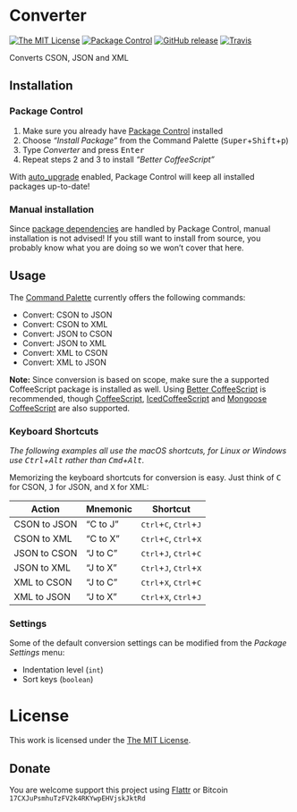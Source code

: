 # Converter

[![The MIT License](https://img.shields.io/badge/license-MIT-orange.svg?style=flat-square)](http://opensource.org/licenses/MIT)
[![Package Control](https://packagecontrol.herokuapp.com/downloads/CSON%20Converter.svg?style=flat-square)](https://packagecontrol.io/packages/CSON%20Converter)
[![GitHub release](https://img.shields.io/github/release/idleberg/sublime-cson-converter.svg?style=flat-square)](https://github.com/idleberg/sublime-cson-converter/releases)
[![Travis](https://img.shields.io/travis/idleberg/sublime-cson-converter.svg?style=flat-square)](https://travis-ci.org/idleberg/sublime-cson-converter)

Converts CSON, JSON and XML

## Installation

### Package Control

1. Make sure you already have [Package Control](https://packagecontrol.io/) installed
2. Choose *“Install Package”* from the Command Palette (<kbd>Super</kbd>+<kbd>Shift</kbd>+<kbd>p</kbd>)
3. Type *Converter* and press <kbd>Enter</kbd>
4. Repeat steps 2 and 3 to install *“Better CoffeeScript”*

With [auto_upgrade](http://wbond.net/sublime_packages/package_control/settings/) enabled, Package Control will keep all installed packages up-to-date!

### Manual installation

Since [package dependencies](https://packagecontrol.io/docs/dependencies) are handled by Package Control, manual installation is not advised! If you still want to install from source, you probably know what you are doing so we won’t cover that here.

## Usage

The [Command Palette](http://docs.sublimetext.info/en/latest/reference/command_palette.html) currently offers the following commands:

* Convert: CSON to JSON
* Convert: CSON to XML
* Convert: JSON to CSON
* Convert: JSON to XML
* Convert: XML to CSON
* Convert: XML to JSON

**Note:** Since conversion is based on scope, make sure the a supported CoffeeScript package is installed as well. Using [Better CoffeeScript](https://packagecontrol.io/packages/Better%20CoffeeScript) is recommended, though [CoffeeScript](https://packagecontrol.io/packages/CoffeeScript), [IcedCoffeeScript](https://packagecontrol.io/packages/IcedCoffeeScript) and [Mongoose CoffeeScript](https://packagecontrol.io/packages/Mongoose%20CoffeeScript) are also supported.

### Keyboard Shortcuts

*The following examples all use the macOS shortcuts, for Linux or Windows use <kbd>Ctrl</kbd>+<kbd>Alt</kbd> rather than <kbd>Cmd</kbd>+<kbd>Alt</kbd>.*

Memorizing the keyboard shortcuts for conversion is easy. Just think of <kbd>C</kbd> for CSON, <kbd>J</kbd> for JSON, and <kbd>X</kbd> for XML:

Action       | Mnemonic | Shortcut
-------------|----------|-----------------------------------------------------------
CSON to JSON | “C to J” | <kbd>Ctrl</kbd>+<kbd>C</kbd>, <kbd>Ctrl</kbd>+<kbd>J</kbd>
CSON to XML  | “C to X” | <kbd>Ctrl</kbd>+<kbd>C</kbd>, <kbd>Ctrl</kbd>+<kbd>X</kbd>
JSON to CSON | “J to C” | <kbd>Ctrl</kbd>+<kbd>J</kbd>, <kbd>Ctrl</kbd>+<kbd>C</kbd>
JSON to XML  | “J to X” | <kbd>Ctrl</kbd>+<kbd>J</kbd>, <kbd>Ctrl</kbd>+<kbd>X</kbd>
XML to CSON  | “J to C” | <kbd>Ctrl</kbd>+<kbd>X</kbd>, <kbd>Ctrl</kbd>+<kbd>C</kbd>
XML to JSON  | “J to X” | <kbd>Ctrl</kbd>+<kbd>X</kbd>, <kbd>Ctrl</kbd>+<kbd>J</kbd>

### Settings

Some of the default conversion settings can be modified from the *Package Settings* menu:

* Indentation level (`int`)
* Sort keys (`boolean`)

# License

This work is licensed under the [The MIT License](LICENSE).

## Donate

You are welcome support this project using [Flattr](https://flattr.com/submit/auto?user_id=idleberg&url=https://github.com/idleberg/sublime-cson-converter) or Bitcoin `17CXJuPsmhuTzFV2k4RKYwpEHVjskJktRd`
